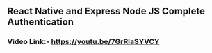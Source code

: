 ## React Native and Express Node JS Complete Authentication
### Video Link:- https://youtu.be/7GrRIaSYVCY

